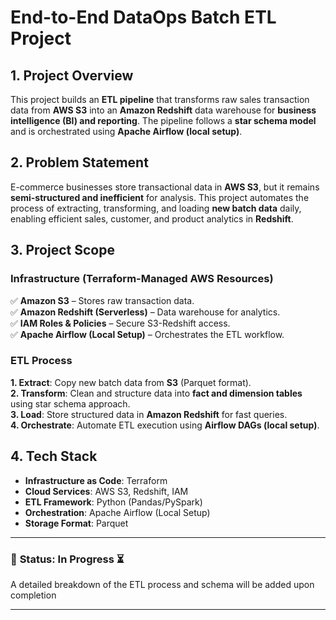 # End-to-End DataOps Batch ETL Project

## 1. Project Overview
This project builds an **ETL pipeline** that transforms raw sales transaction data from **AWS S3** into an **Amazon Redshift** data warehouse for **business intelligence (BI) and reporting**. The pipeline follows a **star schema model** and is orchestrated using **Apache Airflow (local setup)**.

## 2. Problem Statement
E-commerce businesses store transactional data in **AWS S3**, but it remains **semi-structured and inefficient** for analysis. This project automates the process of extracting, transforming, and loading **new batch data** daily, enabling efficient sales, customer, and product analytics in **Redshift**.

## 3. Project Scope
### **Infrastructure (Terraform-Managed AWS Resources)**
✅ **Amazon S3** – Stores raw transaction data.  
✅ **Amazon Redshift (Serverless)** – Data warehouse for analytics.  
✅ **IAM Roles & Policies** – Secure S3-Redshift access.  
✅ **Apache Airflow (Local Setup)** – Orchestrates the ETL workflow.

### **ETL Process**
**1. Extract**: Copy new batch data from **S3** (Parquet format).  
**2. Transform**: Clean and structure data into **fact and dimension tables** using star schema approach.  
**3. Load**: Store structured data in **Amazon Redshift** for fast queries.  
**4. Orchestrate**: Automate ETL execution using **Airflow DAGs (local setup)**.

## 4. Tech Stack
- **Infrastructure as Code**: Terraform
- **Cloud Services**: AWS S3, Redshift, IAM
- **ETL Framework**: Python (Pandas/PySpark)
- **Orchestration**: Apache Airflow (Local Setup)
- **Storage Format**: Parquet

---
### 📌 **Status:** In Progress ⏳  
A detailed breakdown of the ETL process and schema will be added upon completion

---
